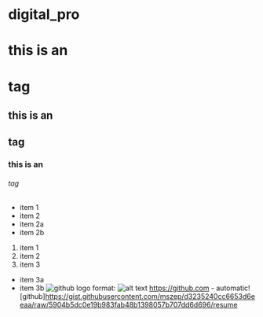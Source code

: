 # digital_pro

# this is an <h1> tag
## this is an <h2> tag
### this is an <h6> tag

 * item 1
  * item 2
* item 2a
* item 2b
 
 1. item 1
 2. item 2
 3. item 3
   * item 3a
   * item 3b
 ![github logo](/inages/logo.png)
 format: ![alt text]()
  https://github.com - automatic!
  [github]https://gist.githubusercontent.com/mszep/d3235240cc6653d6eeaa/raw/5904b5dc0e19b983fab48b1398057b707dd6d696/resume

